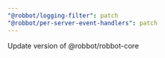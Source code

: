 ```yaml
---
"@robbot/logging-filter": patch
"@robbot/per-server-event-handlers": patch
---
```


Update version of @robbot/robbot-core
